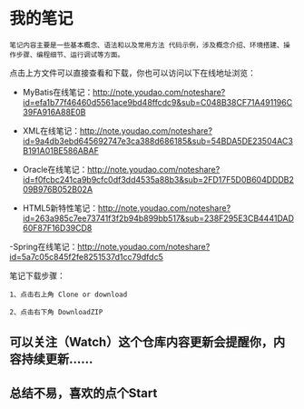 # 我的笔记 #

    笔记内容主要是一些基本概念、语法和以及常用方法 代码示例，涉及概念介绍、环境搭建、操作步骤、编程细节、运行调试等方面。
    
点击上方文件可以直接查看和下载，你也可以访问以下在线地址浏览：
- MyBatis在线笔记：http://note.youdao.com/noteshare?id=efa1b77f46460d5561ace9bd48ffcdc9&sub=C048B38CF71A491196C39FA916A88E0B

- XML在线笔记：http://note.youdao.com/noteshare?id=9a4db3ebd645692747e3ca388d686185&sub=54BDA5DE23504AC3B191A01BE586ABAF

- Oracle在线笔记：http://note.youdao.com/noteshare?id=f0fcbc241ca9b9cfc0df3dd4535a88b3&sub=2FD17F5D0B604DDDB209B976B052B02A

- HTML5新特性笔记：http://note.youdao.com/noteshare?id=263a985c7ee73741f3f2b94b899bb517&sub=238F295E3CB4441DAD60F87F16D39CD8

-Spring在线笔记：http://note.youdao.com/noteshare?id=5a7c05c845f2fe8251537d1cc79dfdc5

笔记下载步骤：

    1、点击右上角 Clone or download
    
    2、点击右下角 DownloadZIP

## 可以关注（Watch）这个仓库内容更新会提醒你，内容持续更新......
## 总结不易，喜欢的点个Start ## 
